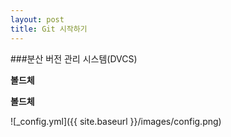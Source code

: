 ```yaml
---
layout: post
title: Git 시작하기
---
```


###분산 버전 관리 시스템(DVCS)

**볼드체**

__볼드체__

![_config.yml]({{ site.baseurl }}/images/config.png)
